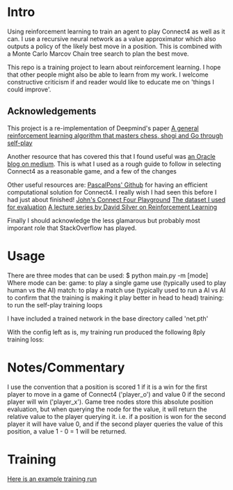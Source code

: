 # Intro
Using reinforcement learning to train an agent to play Connect4 as well as it can. I use a recursive neural network as a value approximator which also outputs a policy of the likely best move in a position. This is combined with a Monte Carlo Marcov Chain tree search to plan the best move.

This repo is a training project to learn about reinforcement learning. I hope that other people might also be able to learn from my work. I welcome constructive criticism if and reader would like to educate me on 'things I could improve'.

## Acknowledgements
This project is a re-implementation of Deepmind's paper [A general reinforcement learning algorithm that
masters chess, shogi and Go through self-play](https://deepmind.com/documents/260/alphazero_preprint.pdf)

Another resource that has covered this that I found useful was [an Oracle blog on medium](https://medium.com/oracledevs/lessons-from-implementing-alphazero-7e36e9054191). This is what I used as a rough guide to follow in selecting Connect4 as a reasonable game, and a few of the changes

Other useful resources are:
[PascalPons' Github](https://github.com/PascalPons/connect4/tree/a0fcfe9e4eacd6194da8ae138a8e554f381be9e0) for having an efficient computational solution for Connect4. I really wish I had seen this before I had just about finished!
[John's Connect Four Playground](https://tromp.github.io/c4/c4.html)
[The dataset I used for evaluation](http://archive.ics.uci.edu/ml/datasets/connect-4)
[A lecture series by David Silver on Reinforcement Learning](http://www0.cs.ucl.ac.uk/staff/d.silver/web/Teaching.html)

Finally I should acknowledge the less glamarous but probably most imporant role that StackOverflow has played.

# Usage
There are three modes that can be used:
$ python main.py -m [mode]
Where mode can be:
game: to play a single game use (typically used to play human vs the AI)
match: to play a match use (typically used to run a AI vs AI to confirm that the training is making it play better in head to head)
training: to run the self-play training loops

I have included a trained network in the base directory called 'net.pth'

With the config left as is, my training run produced the following 8ply training loss:

# Notes/Commentary

I use the convention that a position is scored 1 if it is a win for the first player to move in a game of Connect4 ('player_o') and value 0 if the second player will win ('player_x'). Game tree nodes store this absolute position evaluation, but when querying the node for the value, it will return the relative value to the player querying it. i.e. if a position is won for the second player it will have value 0, and if the second player queries the value of this position, a value 1 - 0 = 1 will be returned.

# Training

[Here is an example training run](./example_training.py)
